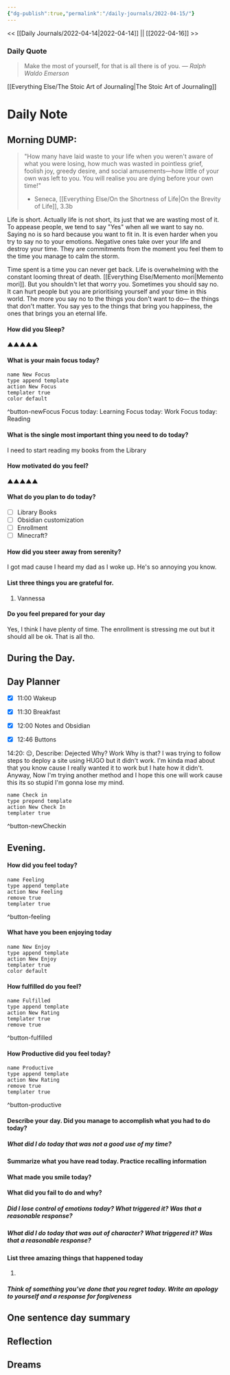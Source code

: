 ```yaml
---
{"dg-publish":true,"permalink":"/daily-journals/2022-04-15/"}
---
```


<< [[Daily Journals/2022-04-14|2022-04-14]] || [[2022-04-16]] >>


### Daily Quote
> Make the most of yourself, for that is all there is of you.
> — <cite>Ralph Waldo Emerson</cite>

[[Everything Else/The Stoic Art of Journaling|The Stoic Art of Journaling]]
# Daily Note
## Morning DUMP:
> "How many have laid waste to your life when you weren't aware of what you were losing, how much was wasted in pointless grief, foolish joy, greedy desire, and social amusements—how little of your own was left to you. You will realise you are dying before your own time!"
> - Seneca, [[Everything Else/On the Shortness of Life|On the Brevity of Life]], 3.3b


Life is short. Actually life is not short, its just that we are wasting most of it. To appease people, we tend to say "Yes" when all we want to say no. Saying no is so hard because you want to fit in. It is even harder when you try to say no to your emotions. Negative ones take over your life and destroy your time. They are commitments from the moment you feel them to the time you manage to calm the storm. 

Time spent is a time you can never get back. Life is overwhelming with the constant looming threat of death. [[Everything Else/Memento mori|Memento mori]]. But you shouldn't let that worry you. Sometimes you should say no. It can hurt people but you are prioritising yourself and your time in this world. The more you say no to the things you don't want to do— the things that don't matter. You say yes to the things that bring you happiness, the ones that brings you an eternal life. 

#### How did you Sleep?

▲▲▲▲▲

#### What is your main focus today?
```button
name New Focus
type append template
action New Focus
templater true
color default
```
^button-newFocus
Focus today: Learning
Focus today: Work
Focus today: Reading


#### What is the single most important thing you need to do today?
I need to start reading my books from the Library

#### How motivated do you feel?
▲▲▲▲▲

#### What do you plan to do today? 
- [ ] Library Books
- [ ] Obsidian customization
- [ ] Enrollment
- [ ] Minecraft?

#### How did you steer away from serenity?
I got mad cause I heard my dad as I woke up. He's so annoying you know. 

#### List three things you are grateful for.
1. Vannessa

#### Do you feel prepared for your day
Yes, I think I have plenty of time. The enrollment is stressing me out but it should all be ok. That is all tho. 

## During the Day. 
## Day Planner
- [x] 11:00 Wakeup
- [x] 11:30 Breakfast
- [x] 12:00 Notes and Obsidian
- [x] 12:46 Buttons


14:20: 😐, Describe: Dejected
Why? Work
Why is that? I was trying to follow steps to deploy a site using HUGO but it didn't work. I'm kinda mad about that you know cause I really wanted it to work but I hate how it didn't. Anyway, Now I'm trying another method and I hope this one will work cause this its so stupid I'm gonna lose my mind.


```button
name Check in
type prepend template
action New Check In
templater true
```
^button-newCheckin


## Evening. 
#### How did you feel today?
```button
name Feeling
type append template
action New Feeling
remove true
templater true
```
^button-feeling

#### What have you been enjoying today
```button
name New Enjoy
type append template
action New Enjoy
templater true
color default
```



#### How fulfilled do you feel?
```button
name Fulfilled
type append template
action New Rating
templater true
remove true
```
^button-fulfilled

#### How Productive did you feel today?
```button
name Productive
type append template
action New Rating
remove true
templater true
```
^button-productive


#### Describe your day. Did you manage to accomplish what you had to do today?

##### What did I do today that was not a good use of my time?

#### Summarize what you have read today. Practice recalling information


#### What made you smile today?


#### What did you fail to do and why? 


##### Did I lose control of emotions today? What triggered it? Was that a reasonable response?


##### What did I do today that was out of character? What triggered it? Was that a reasonable response? 

#### List three amazing things that happened today
1.


##### Think of something you've done that you regret today. Write an apology to yourself and a response for forgiveness


## One sentence day summary


## Reflection

## Dreams
